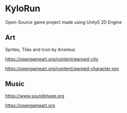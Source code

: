 # KyloRun
Open-Source game project made using Unity5 2D Engine

## Art
Sprites, Tiles and Icon by Ansimuz
  
  https://opengameart.org/content/warped-city
  
  https://opengameart.org/content/warped-character-pro
  
## Music 
  https://www.soundimage.org
  
  https://opengameart.org
